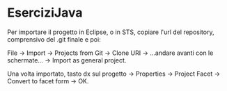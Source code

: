 # EserciziJava

Per importare il progetto in Eclipse, o in STS, copiare l'url del repository, comprensivo del .git finale e poi:

File -> Import -> Projects from Git -> Clone URI -> ...andare avanti con le schermate... -> Import as general project.

Una volta importato, tasto dx sul progetto -> Properties -> Project Facet -> Convert to facet form -> OK.
